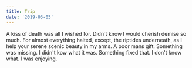 ```yaml
---
title: Trip
date: '2019-03-05'
---
```


A kiss of death was
all I wished for.
Didn't know I would
cherish demise so much.
For almost everything halted,
except,
the riptides underneath,
as I help your serene
scenic beauty in my arms.
A poor mans gift.
Something was missing.
I didn't kow what it was.
Something fixed that.
I don't know what.
I was enjoying.
